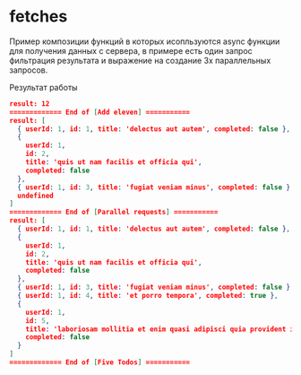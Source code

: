 # fetches

Пример композиции функций в которых
исопльзуются async функции для получения
данных с сервера, в примере есть один запрос
фильтрация результата и
выражение на создание 3х параллельных запросов.

Результат работы
```json
result: 12
============= End of [Add eleven] ===========
result: [
  { userId: 1, id: 1, title: 'delectus aut autem', completed: false },
  {
    userId: 1,
    id: 2,
    title: 'quis ut nam facilis et officia qui',
    completed: false
  },
  { userId: 1, id: 3, title: 'fugiat veniam minus', completed: false },
  undefined
]
============= End of [Parallel requests] ===========
result: [
  { userId: 1, id: 1, title: 'delectus aut autem', completed: false },
  {
    userId: 1,
    id: 2,
    title: 'quis ut nam facilis et officia qui',
    completed: false
  },
  { userId: 1, id: 3, title: 'fugiat veniam minus', completed: false },
  { userId: 1, id: 4, title: 'et porro tempora', completed: true },
  {
    userId: 1,
    id: 5,
    title: 'laboriosam mollitia et enim quasi adipisci quia provident illum',
    completed: false
  }
]
============= End of [Five Todos] ===========
```
